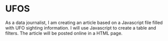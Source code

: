 # UFOS

As a data journalist, I am creating an article based on a Javascript file filled with UFO sighting information. I will use Javascript to create a table and filters. The article will be posted online in a HTML page.